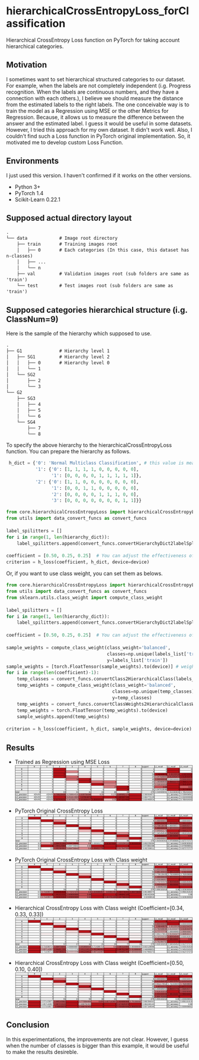 # hierarchicalCrossEntropyLoss_forClassification
Hierarchical CrossEntropy Loss function on PyTorch for taking account hierarchical categories.  

## Motivation
I sometimes want to set hierarchical structured categories to our dataset. For example, when the labels are not completely independent (i.g. Progress recognition. When the labels are continuous numbers, and they have a connection with each others.), I believe we should measure the distance from the estimated labels to the right labels. The one conceivable way is to train the model as a Regression using MSE or the other Metrics for Regression. Because, it allows us to measure the difference between the answer and the estimated label. I guess it would be useful in some datasets.  
However, I tried this approach for my own dataset. It didn't work well. Also, I couldn't find such a Loss function in PyTorch original implementation. So, it motivated me to develop custom Loss Function.

## Environments
I just used this version. I haven't confirmed if it works on the other versions.
- Python 3+
- PyTorch 1.4
- Scikit-Learn 0.22.1

## Supposed actual directory layout
    .
    └── data            # Image root directory
        ├── train       # Training images root
        │   ├── 0       # Each categories (In this case, this dataset has n-classes)
        │   ├── ...
        │   └── n
        ├── val         # Validation images root (sub folders are same as 'train')
        └── test        # Test images root (sub folders are same as 'train')


## Supposed categories hierarchical structure (i.g. ClassNum=9)
Here is the sample of the hierarchy which supposed to use.

    .
    ├── G1              # Hierarchy level 1
    │   ├── SG1         # Hierarchy level 2
    │   │   ├── 0       # Hierarchy level 0
    │   │   └── 1
    │   └── SG2  
    │       ├── 2
    │       └── 3  
    └── G2
        ├── SG3
        │   ├── 4
        │   ├── 5
        │   └── 6
        └── SG4  
            ├── 7
            └── 8 
    

To specify the above hierarchy to the hierarchicalCrossEntropyLoss function. You can prepare the hierarchy as follows.

```python
 h_dict = {'0': 'Normal Multiclass Classification', # this value is meaningless
           '1': {'0': [1, 1, 1, 1, 0, 0, 0, 0, 0],
                 '1': [0, 0, 0, 0, 1, 1, 1, 1, 1]},
           '2': {'0': [1, 1, 0, 0, 0, 0, 0, 0, 0],
                 '1': [0, 0, 1, 1, 0, 0, 0, 0, 0],
                 '2': [0, 0, 0, 0, 1, 1, 1, 0, 0],
                 '3': [0, 0, 0, 0, 0, 0, 0, 1, 1]}}
```

```python
from core.hierarchicalCrossEntropyLoss import hierarchicalCrossEntropyLoss as h_loss
from utils import data_convert_funcs as convert_funcs

label_spilitters = []
for i in range(1, len(hierarchy_dict)):
    label_spilitters.append(convert_funcs.convertHierarchyDict2labelSplitters(h_dict[str(i)]))

coefficient = [0.50, 0.25, 0.25]  # You can adjust the effectiveness of each hierarchy
criterion = h_loss(coefficient, h_dict, device=device)
```

Or, if you want to use class weight, you can set them as belows.

```python
from core.hierarchicalCrossEntropyLoss import hierarchicalCrossEntropyLoss as h_loss
from utils import data_convert_funcs as convert_funcs
from sklearn.utils.class_weight import compute_class_weight

label_spilitters = []
for i in range(1, len(hierarchy_dict)):
    label_spilitters.append(convert_funcs.convertHierarchyDict2labelSplitters(h_dict[str(i)]))

coefficient = [0.50, 0.25, 0.25]  # You can adjust the effectiveness of each hierarchy

sample_weights = compute_class_weight(class_weight='balanced', 
                                      classes=np.unique(labels_list['train']),
                                      y=labels_list['train'])
sample_weights = [torch.FloatTensor(sample_weights).to(device)] # weight for level 0
for i in range(len(coefficient)-1):
    temp_classes = convert_funcs.convertClass2HierarchicalClass(labels_list['train'], label_spilitters[i])
    temp_weights = compute_class_weight(class_weight='balanced', 
                                        classes=np.unique(temp_classes),
                                        y=temp_classes)
    temp_weights = convert_funcs.convertClassWeights2HierarchicalClassWeights(temp_weights, label_spilitters[i])
    temp_weights = torch.FloatTensor(temp_weights).to(device)
    sample_weights.append(temp_weights)

criterion = h_loss(coefficient, h_dict, sample_weights, device=device)    
```

## Results

* Trained as Regression using MSE Loss
![Trained as Regression using MSE Loss](/images/Regression.png)

* PyTorch Original CrossEntropy Loss
![PyTorch Original CrossEntropy Loss](/images/CELoss.png)

* PyTorch Original CrossEntropy Loss with Class weight
![PyTorch Original CrossEntropy Loss with Class weight](/images/WeightedCELoss.png)

* Hierarchical CrossEntropy Loss with Class weight (Coefficient=[0.34, 0.33, 0.33])
![Hierarchical CrossEntropy Loss with Class weight (Coefficient=[0.34, 0.33, 0.33])](/images/HierarchicalCELoss(Conf0.34_0.33_0.33).png)

* Hierarchical CrossEntropy Loss with Class weight (Coefficient=[0.50, 0.10, 0.40])
![Hierarchical CrossEntropy Loss with Class weight (Coefficient=[0.50, 0.10, 0.40])](/images/HierarchicalCELoss(Conf0.5_0.1_0.4).png)

## Conclusion

In this experimentations, the improvements are not clear. However, I guess when the number of classes is bigger than this example, it would be useful to make the results desireble. 